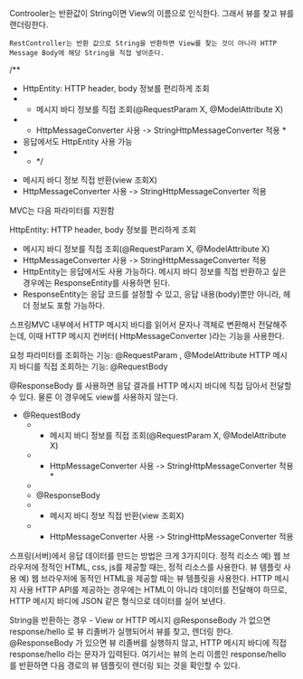 Controoler는 반환값이 String이면 View의 이름으로 인식한다.
그래서 뷰를 찾고 뷰를 랜더링한다.
```
RestController는 반환 값으로 String을 반환하면 View를 찾는 것이 아니라 HTTP Message Body에 해당 String을 직접 넣어준다.
```



/**
* HttpEntity: HTTP header, body 정보를 편리하게 조회
* - 메시지 바디 정보를 직접 조회(@RequestParam X, @ModelAttribute X)
* - HttpMessageConverter 사용 -> StringHttpMessageConverter 적용 *
* 응답에서도 HttpEntity 사용 가능
* * */
- 메시지 바디 정보 직접 반환(view 조회X)
- HttpMessageConverter 사용 -> StringHttpMessageConverter 적용


MVC는 다음 파라미터를 지원함

HttpEntity: HTTP header, body 정보를 편리하게 조회
- 메시지 바디 정보를 직접 조회(@RequestParam X, @ModelAttribute X)
- HttpMessageConverter 사용 -> StringHttpMessageConverter 적용
- HttpEntity는 응답에서도 사용 가능하다. 메시지 바디 정보를 직접 반환하고 싶은 경우에는 ResponseEntity를 사용하면 된다.
- ResponseEntity는 응답 코드를 설정할 수 있고, 응답 내용(body)뿐만 아니라, 헤더 정보도 포함 가능하다.

스프링MVC 내부에서 HTTP 메시지 바디를 읽어서 문자나 객체로 변환해서 전달해주는데, 이때 HTTP
메시지 컨버터( HttpMessageConverter )라는 기능을 사용한다.



요청 파라미터를 조회하는 기능: @RequestParam , @ModelAttribute 
HTTP 메시지 바디를 직접 조회하는 기능: @RequestBody

@ResponseBody 를 사용하면 응답 결과를 HTTP 메시지 바디에 직접 담아서 전달할 수 있다. 물론 이 경우에도 view를 사용하지 않는다.


* @RequestBody
    * - 메시지 바디 정보를 직접 조회(@RequestParam X, @ModelAttribute X)
    * - HttpMessageConverter 사용 -> StringHttpMessageConverter 적용 *
    - 
    * @ResponseBody
    * - 메시지 바디 정보 직접 반환(view 조회X)
    * - HttpMessageConverter 사용 -> StringHttpMessageConverter 적용



스프링(서버)에서 응답 데이터를 만드는 방법은 크게 3가지이다.
정적 리소스
예) 웹 브라우저에 정적인 HTML, css, js를 제공할 때는, 정적 리소스를 사용한다.
뷰 템플릿 사용
예) 웹 브라우저에 동적인 HTML을 제공할 때는 뷰 템플릿을 사용한다.
HTTP 메시지 사용
HTTP API를 제공하는 경우에는 HTML이 아니라 데이터를 전달해야 하므로, HTTP 메시지 바디에 JSON 같은 형식으로 데이터를 실어 보낸다.



String을 반환하는 경우 - View or HTTP 메시지
@ResponseBody 가 없으면 response/hello 로 뷰 리졸버가 실행되어서 뷰를 찾고, 렌더링 한다. 
@ResponseBody 가 있으면 뷰 리졸버를 실행하지 않고, HTTP 메시지 바디에 직접 response/hello 라는 문자가 입력된다.
여기서는 뷰의 논리 이름인 response/hello 를 반환하면 다음 경로의 뷰 템플릿이 렌더링 되는 것을 확인할 수 있다.

